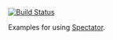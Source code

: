 
[![Build Status](https://travis-ci.org/brharrington/spectator-example-metrics3.svg)](https://travis-ci.org/brharrington/spectator-example-metrics3/builds)

Examples for using [Spectator](https://github.com/Netflix/spectator).
